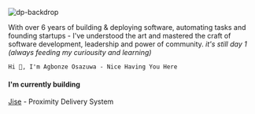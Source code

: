 ![dp-backdrop](https://github.com/spaceofmiah/spaceofmiah/assets/37231237/a15b6738-7535-4c58-9fe1-346d666641a1)


With over 6 years of building & deploying software, automating tasks and founding startups - I've understood the art and mastered the craft of software development, leadership and power of community. _it's still day 1 (always feeding my curiousity and learning)_


`Hi 👋, I'm Agbonze Osazuwa - Nice Having You Here`

#### I'm currently building

[Jise](https://jise.ng) - Proximity Delivery System



